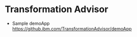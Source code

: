 # Transformation Advisor
- Sample demoApp    
  https://github.ibm.com/TransformationAdvisor/demoApp
